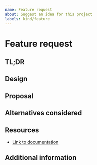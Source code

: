 ```yaml
---
name: Feature request
about: Suggest an idea for this project
labels: kind/feature
---
```


# Feature request

## TL;DR

<!-- Describe the feature in 1-2 sentences. -->

## Design

## Proposal

<!-- Provide more detail on the proposal. What would it look like? -->

## Alternatives considered

<!-- Have you explored other ways to solve this? -->

## Resources

<!-- Please provide links to relevant documentation or examples. -->

- [Link to documentation](TODO)

## Additional information

<!-- Are you doing something out of the ordinary? -->
